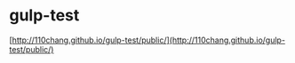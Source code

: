 # gulp-test

[http://110chang.github.io/gulp-test/public/](http://110chang.github.io/gulp-test/public/)
